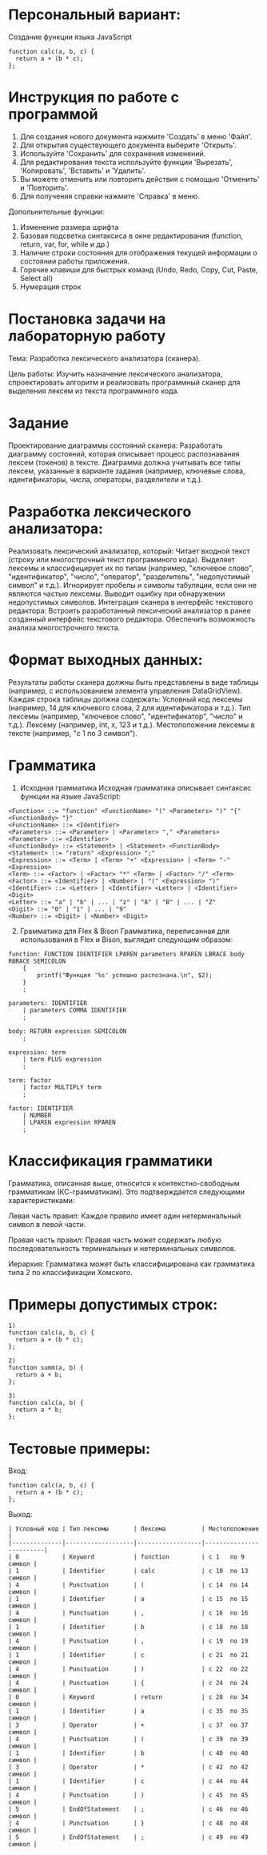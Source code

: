 # Персональный вариант:
Создание функции языка JavaScript
```plaintext
function calc(a, b, c) {
  return a + (b * c);
};
```


# Инструкция по работе с программой
1. Для создания нового документа нажмите 'Создать' в меню 'Файл'.
2. Для открытия существующего документа выберите 'Открыть'.
3. Используйте 'Сохранить' для сохранения изменений.
4. Для редактирования текста используйте функции 'Вырезать', 'Копировать', 'Вставить' и 'Удалить'.
5. Вы можете отменить или повторить действия с помощью 'Отменить' и 'Повторить'.
6. Для получения справки нажмите 'Справка' в меню.

Допольнительные функции:
1. Изменение размера шрифта
2. Базовая подсветка синтаксиса в окне редактирования (function, return, var, for, while и др.)
3. Наличие строки состояния для отображения текущей информации о состоянии работы приложения.
4. Горячие клавиши для быстрых команд (Undo, Redo, Copy, Cut, Paste, Select all)
5. Нумерация строк

# Постановка задачи на лабораторную работу
Тема: Разработка лексического анализатора (сканера).

Цель работы:
Изучить назначение лексического анализатора, спроектировать алгоритм и реализовать программный сканер для выделения лексем из текста программного кода.

# Задание
Проектирование диаграммы состояний сканера:
Разработать диаграмму состояний, которая описывает процесс распознавания лексем (токенов) в тексте. Диаграмма должна учитывать все типы лексем, указанные в варианте задания (например, ключевые слова, идентификаторы, числа, операторы, разделители и т.д.).
# Разработка лексического анализатора:
Реализовать лексический анализатор, который:
Читает входной текст (строку или многострочный текст программного кода).
Выделяет лексемы и классифицирует их по типам (например, "ключевое слово", "идентификатор", "число", "оператор", "разделитель", "недопустимый символ" и т.д.).
Игнорирует пробелы и символы табуляции, если они не являются частью лексемы.
Выводит ошибку при обнаружении недопустимых символов.
Интеграция сканера в интерфейс текстового редактора:
Встроить разработанный лексический анализатор в ранее созданный интерфейс текстового редактора.
Обеспечить возможность анализа многострочного текста.

# Формат выходных данных:
Результаты работы сканера должны быть представлены в виде таблицы (например, с использованием элемента управления DataGridView).
Каждая строка таблицы должна содержать:
Условный код лексемы (например, 14 для ключевого слова, 2 для идентификатора и т.д.).
Тип лексемы (например, "ключевое слово", "идентификатор", "число" и т.д.).
Лексему (например, int, x, 123 и т.д.).
Местоположение лексемы в тексте (например, "с 1 по 3 символ").

# Грамматика
1. Исходная грамматика
Исходная грамматика описывает синтаксис функции на языке JavaScript:
```plaintext
<Function> ::= "function" <FunctionName> "(" <Parameters> ")" "{" <FunctionBody> "}"
<FunctionName> ::= <Identifier>
<Parameters> ::= <Parameter> | <Parameter> "," <Parameters>
<Parameter> ::= <Identifier>
<FunctionBody> ::= <Statement> | <Statement> <FunctionBody>
<Statement> ::= "return" <Expression> ";"
<Expression> ::= <Term> | <Term> "+" <Expression> | <Term> "-" <Expression>
<Term> ::= <Factor> | <Factor> "*" <Term> | <Factor> "/" <Term>
<Factor> ::= <Identifier> | <Number> | "(" <Expression> ")"
<Identifier> ::= <Letter> | <Identifier> <Letter> | <Identifier> <Digit>
<Letter> ::= "a" | "b" | ... | "z" | "A" | "B" | ... | "Z"
<Digit> ::= "0" | "1" | ... | "9"
<Number> ::= <Digit> | <Number> <Digit>
```
2. Грамматика для Flex & Bison
Грамматика, переписанная для использования в Flex и Bison, выглядит следующим образом:
```plaintext
function: FUNCTION IDENTIFIER LPAREN parameters RPAREN LBRACE body RBRACE SEMICOLON
    {
        printf("Функция '%s' успешно распознана.\n", $2);
    }
    ;

parameters: IDENTIFIER
    | parameters COMMA IDENTIFIER
    ;

body: RETURN expression SEMICOLON
    ;

expression: term
    | term PLUS expression
    ;

term: factor
    | factor MULTIPLY term
    ;

factor: IDENTIFIER
    | NUMBER
    | LPAREN expression RPAREN
    ;
```
# Классификация грамматики
Грамматика, описанная выше, относится к контекстно-свободным грамматикам (КС-грамматикам). Это подтверждается следующими характеристиками:

Левая часть правил: Каждое правило имеет один нетерминальный символ в левой части.

Правая часть правил: Правая часть может содержать любую последовательность терминальных и нетерминальных символов.

Иерархия: Грамматика может быть классифицирована как грамматика типа 2 по классификации Хомского.

# Примеры допустимых строк:
```plaintext
1)
function calc(a, b, c) {
  return a + (b * c);
};

2)
function summ(a, b) {
  return a + b;
};

3)
function calc(a, b) {
  return a * b;
};
```

# Тестовые примеры:
Вход:
```plaintext
function calc(a, b, c) {
  return a + (b * c);
};
```
Выход:
```plaintext
| Условный код | Тип лексемы       | Лексема          | Местоположение          |
|--------------|-------------------|------------------|-------------------------|
| 0            | Keyword           | function         | с 1   по 9   символ |
| 1            | Identifier        | calc             | с 10  по 13  символ |
| 4            | Punctuation       | (                | с 14  по 14  символ |
| 1            | Identifier        | a                | с 15  по 15  символ |
| 4            | Punctuation       | ,                | с 16  по 16  символ |
| 1            | Identifier        | b                | с 18  по 18  символ |
| 4            | Punctuation       | ,                | с 19  по 19  символ |
| 1            | Identifier        | c                | с 21  по 21  символ |
| 4            | Punctuation       | )                | с 22  по 22  символ |
| 4            | Punctuation       | {                | с 24  по 24  символ |
| 0            | Keyword           | return           | с 28  по 34  символ |
| 1            | Identifier        | a                | с 35  по 35  символ |
| 3            | Operator          | +                | с 37  по 37  символ |
| 4            | Punctuation       | (                | с 39  по 39  символ |
| 1            | Identifier        | b                | с 40  по 40  символ |
| 3            | Operator          | *                | с 42  по 42  символ |
| 1            | Identifier        | c                | с 44  по 44  символ |
| 4            | Punctuation       | )                | с 45  по 45  символ |
| 5            | EndOfStatement    | ;                | с 46  по 46  символ |
| 4            | Punctuation       | }                | с 48  по 48  символ |
| 5            | EndOfStatement    | ;                | с 49  по 49  символ |

```
